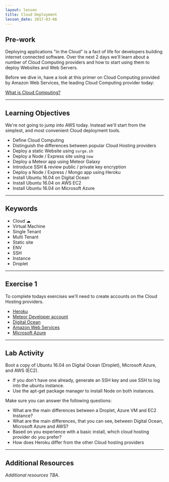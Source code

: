 ```yaml
---
layout: lesson
title: Cloud Deployment
lesson_date: 2017-03-06
---
```


## Pre-work

Deploying applications "in the Cloud" is a fact of life for developers building internet connected software.
Over the next 2 days we'll learn about a number of Cloud Computing providers and how to start using them to deploy
Websites and Web Servers.

Before we dive in, have a look at this primer on Cloud Computing provided by Amazon Web Services,
the leading Cloud Computing provider today:

[What is Cloud Computing?](https://aws.amazon.com/what-is-cloud-computing/)


---

## Learning Objectives

We're not going to jump into AWS today. Instead we'll start from the simplest, and most convenient Cloud deployment tools.

- Define Cloud Computing
- Distinguish the differences between popular Cloud Hosting providers
- Deploy a static Website using `surge.sh`
- Deploy a Node / Express site using `now`
- Deploy a Meteor app using Meteor Galaxy
- Introduce SSH & review public / private key encryption
- Deploy a Node / Express / Mongo app using Heroku
- Install Ubuntu 16.04 on Digital Ocean
- Install Ubuntu 16.04 on AWS EC2
- Install Ubuntu 16.04 on Microsoft Azure

---

## Keywords

- Cloud ☁
- Virtual Machine
- Single Tenant
- Multi Tenant
- Static site
- ENV
- SSH
- Instance
- Droplet

---

## Exercise 1

To complete todays exercises we'll need to create accounts on the Cloud Hosting providers.

- [Heroku](https://signup.heroku.com/?c=70130000001x9jFAAQ)
- [Meteor Developer account](https://www.meteor.com/sign-up)
- [Digital Ocean](https://cloud.digitalocean.com/registrations/new)
- [Amazon Web Services](https://aws.amazon.com/)
- [Microsoft Azure](https://azure.microsoft.com/en-us/)

---

## Lab Activity

Boot a copy of Ubuntu 16.04 on Digital Ocean (Droplet), Microsoft Azure, and AWS (EC2).

- If you don't have one already, generate an SSH key and use SSH to log into the ubuntu instance.
- Use the apt-get package manager to install Node on both instances.

Make sure you can answer the following questions:

- What are the main differences between a Droplet, Azure VM and EC2 Instance?
- What are the main differences, that you can see, between Digital Ocean, Microsoft Azure and AWS?
- Based on you experience with a basic install, which cloud hosting provider do you prefer?
- How does Heroku differ from the other Cloud hosting providers


---

## Additional Resources

*Additional resources TBA.*
